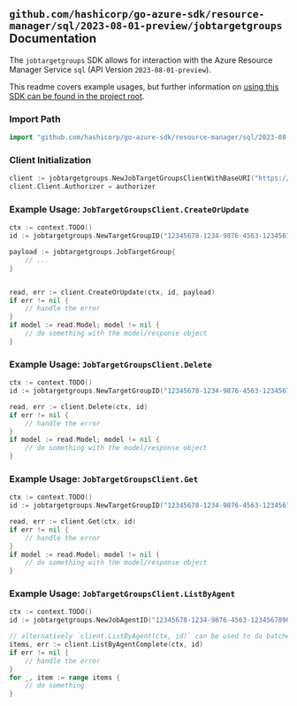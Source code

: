 
## `github.com/hashicorp/go-azure-sdk/resource-manager/sql/2023-08-01-preview/jobtargetgroups` Documentation

The `jobtargetgroups` SDK allows for interaction with the Azure Resource Manager Service `sql` (API Version `2023-08-01-preview`).

This readme covers example usages, but further information on [using this SDK can be found in the project root](https://github.com/hashicorp/go-azure-sdk/tree/main/docs).

### Import Path

```go
import "github.com/hashicorp/go-azure-sdk/resource-manager/sql/2023-08-01-preview/jobtargetgroups"
```


### Client Initialization

```go
client := jobtargetgroups.NewJobTargetGroupsClientWithBaseURI("https://management.azure.com")
client.Client.Authorizer = authorizer
```


### Example Usage: `JobTargetGroupsClient.CreateOrUpdate`

```go
ctx := context.TODO()
id := jobtargetgroups.NewTargetGroupID("12345678-1234-9876-4563-123456789012", "example-resource-group", "serverValue", "jobAgentValue", "targetGroupValue")

payload := jobtargetgroups.JobTargetGroup{
	// ...
}


read, err := client.CreateOrUpdate(ctx, id, payload)
if err != nil {
	// handle the error
}
if model := read.Model; model != nil {
	// do something with the model/response object
}
```


### Example Usage: `JobTargetGroupsClient.Delete`

```go
ctx := context.TODO()
id := jobtargetgroups.NewTargetGroupID("12345678-1234-9876-4563-123456789012", "example-resource-group", "serverValue", "jobAgentValue", "targetGroupValue")

read, err := client.Delete(ctx, id)
if err != nil {
	// handle the error
}
if model := read.Model; model != nil {
	// do something with the model/response object
}
```


### Example Usage: `JobTargetGroupsClient.Get`

```go
ctx := context.TODO()
id := jobtargetgroups.NewTargetGroupID("12345678-1234-9876-4563-123456789012", "example-resource-group", "serverValue", "jobAgentValue", "targetGroupValue")

read, err := client.Get(ctx, id)
if err != nil {
	// handle the error
}
if model := read.Model; model != nil {
	// do something with the model/response object
}
```


### Example Usage: `JobTargetGroupsClient.ListByAgent`

```go
ctx := context.TODO()
id := jobtargetgroups.NewJobAgentID("12345678-1234-9876-4563-123456789012", "example-resource-group", "serverValue", "jobAgentValue")

// alternatively `client.ListByAgent(ctx, id)` can be used to do batched pagination
items, err := client.ListByAgentComplete(ctx, id)
if err != nil {
	// handle the error
}
for _, item := range items {
	// do something
}
```
